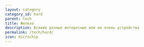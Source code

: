 ```yaml
---
layout: category
category_id: hard
parent: tech
title: Железо
description: Всякие разные интересные или не очень устройства
permalink: /tech/hard/
icon: microchip
---
```

